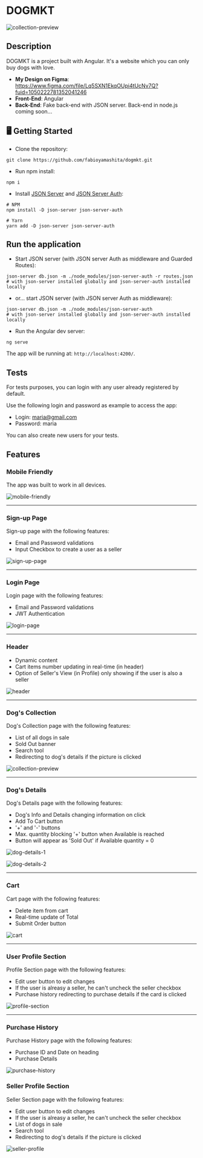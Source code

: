 # DOGMKT

![collection-preview](https://user-images.githubusercontent.com/98363297/213941825-10ccfeb4-752c-4997-9fe0-d262be864dd5.png)

## Description

DOGMKT is a project built with Angular. It's a website which you can only buy dogs with love.

- **My Design on Figma**: https://www.figma.com/file/Lq5SXN1EkqOUpi4tUcNv7Q?fuid=1050222781352041246
- **Front-End**: Angular
- **Back-End**: Fake back-end with JSON server. Back-end in node.js coming soon...

## 🖥️ Getting Started

- Clone the repository:

```
git clone https://github.com/fabioyamashita/dogmkt.git
```

- Run npm install:

```
npm i
```

- Install [JSON Server](https://www.npmjs.com/package/json-server) and [JSON Server Auth](https://github.com/jeremyben/json-server-auth):

```
# NPM
npm install -D json-server json-server-auth

# Yarn
yarn add -D json-server json-server-auth
```

## Run the application
- Start JSON server (with JSON server Auth as middleware and Guarded Routes):
```
json-server db.json -m ./node_modules/json-server-auth -r routes.json
# with json-server installed globally and json-server-auth installed locally
```

- or... start JSON server (with JSON server Auth as middleware):
```
json-server db.json -m ./node_modules/json-server-auth
# with json-server installed globally and json-server-auth installed locally
```

- Run the Angular dev server:

```
ng serve
```

The app will be running at: `http://localhost:4200/`.

## Tests

For tests purposes, you can login with any user already registered by default.

Use the following login and password as example to access the app:
- Login: maria@gmail.com
- Password: maria

You can also create new users for your tests.

## Features

### Mobile Friendly

The app was built to work in all devices.

![mobile-friendly](https://user-images.githubusercontent.com/98363297/213942749-b2c85f85-2f06-4995-b1cf-c82102355fa8.png)
<hr>

### Sign-up Page
Sign-up page with the following features:
- Email and Password validations
- Input Checkbox to create a user as a seller

![sign-up-page](https://user-images.githubusercontent.com/98363297/213942581-c7481b9c-3249-4b55-835a-325447c8e942.png)
<hr>

### Login Page
Login page with the following features:
- Email and Password validations
- JWT Authentication

![login-page](https://user-images.githubusercontent.com/98363297/213942874-5459fc94-958a-4d00-a555-bf76493d5dd2.png)
<hr>

### Header
- Dynamic content
- Cart items number updating in real-time (in header)
- Option of Seller's View (in Profile) only showing if the user is also a seller

![header](https://user-images.githubusercontent.com/98363297/213943387-13509495-00c3-4c38-aa4d-4f1eacda7c87.png)
<hr>

### Dog's Collection
Dog's Collection page with the following features:
- List of all dogs in sale
- Sold Out banner
- Search tool
- Redirecting to dog's details if the picture is clicked

![collection-preview](https://user-images.githubusercontent.com/98363297/213943334-98388974-5e97-466c-985b-c301e4088d24.png)
<hr>

### Dog's Details
Dog's Details page with the following features:
- Dog's Info and Details changing information on click
- Add To Cart button
- '+' and '-' buttons
- Max. quantity blocking '+' button when Available is reached
- Button will appear as 'Sold Out' if Available quantity = 0

![dog-details-1](https://user-images.githubusercontent.com/98363297/213943703-91e8157e-b7a9-4b53-bdfe-ef78995f3057.png)

![dog-details-2](https://user-images.githubusercontent.com/98363297/213943712-67b1bb76-fdae-4be7-ae54-cbd063f027f1.png)
<hr>

### Cart
Cart page with the following features:
- Delete item from cart
- Real-time update of Total
- Submit Order button

![cart](https://user-images.githubusercontent.com/98363297/213943826-cd3a653e-2d7a-4f44-b4f1-38b70ec01b9b.png)
<hr>

### User Profile Section
Profile Section page with the following features:
- Edit user button to edit changes
- If the user is alreasy a seller, he can't uncheck the seller checkbox
- Purchase history redirecting to purchase details if the card is clicked

![profile-section](https://user-images.githubusercontent.com/98363297/213943961-c7f13b15-e5e0-480f-9c79-e39c94d8c46c.png)
<hr>

### Purchase History
Purchase History page with the following features:
- Purchase ID and Date on heading
- Purchase Details

![purchase-history](https://user-images.githubusercontent.com/98363297/213944052-db1b80ac-3ec6-44d7-b960-ede939d5bec7.png)

### Seller Profile Section
Seller Section page with the following features:
- Edit user button to edit changes
- If the user is alreasy a seller, he can't uncheck the seller checkbox
- List of dogs in sale
- Search tool
- Redirecting to dog's details if the picture is clicked

![seller-profile](https://user-images.githubusercontent.com/98363297/213944157-b8d299b3-60c9-4252-91ac-6e8afacdacb7.png)




